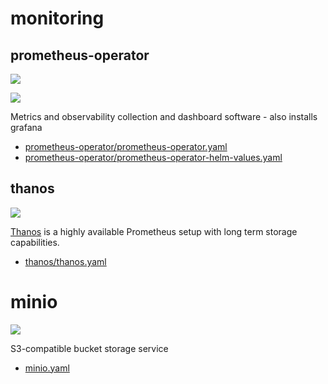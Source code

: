 # monitoring

## prometheus-operator

![](https://i.imgur.com/xFOepF3.png)

![](https://i.imgur.com/hTo49Uo.png)

Metrics and observability collection and dashboard software - also installs grafana

* [prometheus-operator/prometheus-operator.yaml](prometheus-operator/prometheus-operator.yaml)
* [prometheus-operator/prometheus-operator-helm-values.yaml](prometheus-operator/prometheus-operator-helm-values.yaml)

## thanos

![](https://i.imgur.com/IeWqEIB.png)

[Thanos](https://github.com/thanos-io/thanos) is a highly available Prometheus setup with long term storage capabilities.

* [thanos/thanos.yaml](thanos/thanos.yaml)

# minio

![](https://i.imgur.com/RF0aYAg.png)

S3-compatible bucket storage service

* [minio.yaml](minio/minio.yaml)
